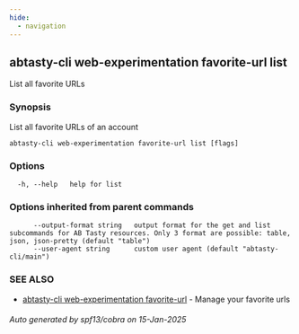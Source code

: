 ```yaml
---
hide:
  - navigation
---
```

## abtasty-cli web-experimentation favorite-url list

List all favorite URLs

### Synopsis

List all favorite URLs of an account

```
abtasty-cli web-experimentation favorite-url list [flags]
```

### Options

```
  -h, --help   help for list
```

### Options inherited from parent commands

```
      --output-format string   output format for the get and list subcommands for AB Tasty resources. Only 3 format are possible: table, json, json-pretty (default "table")
      --user-agent string      custom user agent (default "abtasty-cli/main")
```

### SEE ALSO

* [abtasty-cli web-experimentation favorite-url](abtasty-cli_web-experimentation_favorite-url.md)	 - Manage your favorite urls

###### Auto generated by spf13/cobra on 15-Jan-2025
